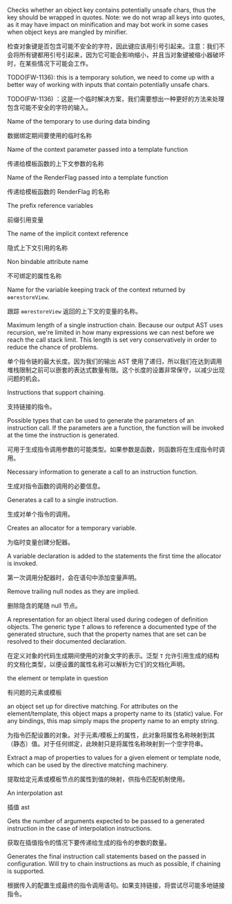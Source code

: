 Checks whether an object key contains potentially unsafe chars, thus the key should be wrapped in
quotes. Note: we do not wrap all keys into quotes, as it may have impact on minification and may
bot work in some cases when object keys are mangled by minifier.

检查对象键是否包含可能不安全的字符，因此键应该用引号引起来。注意：我们不会将所有键都用引号引起来，因为它可能会影响缩小，并且当对象键被缩小器破坏时，在某些情况下可能会工作。

TODO\(FW-1136\): this is a temporary solution, we need to come up with a better way of working with
inputs that contain potentially unsafe chars.

TODO\(FW-1136\)
：这是一个临时解决方案，我们需要想出一种更好的方法来处理包含可能不安全的字符的输入。

Name of the temporary to use during data binding

数据绑定期间要使用的临时名称

Name of the context parameter passed into a template function

传递给模板函数的上下文参数的名称

Name of the RenderFlag passed into a template function

传递给模板函数的 RenderFlag 的名称

The prefix reference variables

前缀引用变量

The name of the implicit context reference

隐式上下文引用的名称

Non bindable attribute name

不可绑定的属性名称

Name for the variable keeping track of the context returned by `ɵɵrestoreView`.

跟踪 `ɵɵrestoreView` 返回的上下文的变量的名称。

Maximum length of a single instruction chain. Because our output AST uses recursion, we're
limited in how many expressions we can nest before we reach the call stack limit. This
length is set very conservatively in order to reduce the chance of problems.

单个指令链的最大长度。因为我们的输出 AST
使用了递归，所以我们在达到调用堆栈限制之前可以嵌套的表达式数量有限。这个长度的设置非常保守，以减少出现问题的机会。

Instructions that support chaining.

支持链接的指令。

Possible types that can be used to generate the parameters of an instruction call.
If the parameters are a function, the function will be invoked at the time the instruction
is generated.

可用于生成指令调用参数的可能类型。如果参数是函数，则函数将在生成指令时调用。

Necessary information to generate a call to an instruction function.

生成对指令函数的调用的必要信息。

Generates a call to a single instruction.

生成对单个指令的调用。

Creates an allocator for a temporary variable.

为临时变量创建分配器。

A variable declaration is added to the statements the first time the allocator is invoked.

第一次调用分配器时，会在语句中添加变量声明。

Remove trailing null nodes as they are implied.

删除隐含的尾随 null 节点。

A representation for an object literal used during codegen of definition objects. The generic
type `T` allows to reference a documented type of the generated structure, such that the
property names that are set can be resolved to their documented declaration.

在定义对象的代码生成期间使用的对象文字的表示。泛型 `T`
允许引用生成的结构的文档化类型，以便设置的属性名称可以解析为它们的文档化声明。

the element or template in question

有问题的元素或模板

an object set up for directive matching. For attributes on the element/template, this
object maps a property name to its \(static\) value. For any bindings, this map simply maps the
property name to an empty string.

为指令匹配设置的对象。对于元素/模板上的属性，此对象将属性名称映射到其（静态）值。对于任何绑定，此映射只是将属性名称映射到一个空字符串。

Extract a map of properties to values for a given element or template node, which can be used
by the directive matching machinery.

提取给定元素或模板节点的属性到值的映射，供指令匹配机制使用。

An interpolation ast

插值 ast

Gets the number of arguments expected to be passed to a generated instruction in the case of
interpolation instructions.

获取在插值指令的情况下要传递给生成的指令的参数的数量。

Generates the final instruction call statements based on the passed in configuration.
Will try to chain instructions as much as possible, if chaining is supported.

根据传入的配置生成最终的指令调用语句。如果支持链接，将尝试尽可能多地链接指令。